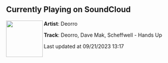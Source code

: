 ## Currently Playing on SoundCloud

[<img align="left" width="100" src="https://i1.sndcdn.com/artworks-PSjHiKfzb0KSy8ZT-r1A3YA-t500x500.jpg">](https://soundcloud.com/deorro/deorro-x-dave-mak-x-scheffwell-hands-up-v1)

**Artist**: Deorro 

**Track**: Deorro, Dave Mak, Scheffwell - Hands Up

Last updated at 09/21/2023 13:17
